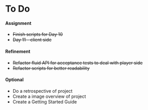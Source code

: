 To Do
=========

#### Assignment
* ~~Finish scripts for Day 10~~
* ~~Day 11 - client side~~

#### Refinement
* ~~Refactor fluid API for acceptance tests to deal with player side~~
* ~~Refactor scripts for better readability~~

#### Optional
* Do a retrospective of project
* Create a image overview of project
* Create a Getting Started Guide
